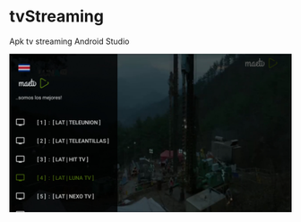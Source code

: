 # tvStreaming
Apk tv streaming Android Studio

![Screenshot maetv](https://raw.githubusercontent.com/abrobber/tvStreaming/master/apk/Screenshot_20191109-185128_maetv.jpg)
